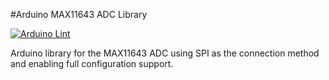 #Arduino MAX11643 ADC Library

[![Arduino Lint](https://github.com/big12boy/MAX11643/actions/workflows/arduino-lint-action.yml/badge.svg)](https://github.com/big12boy/MAX11643/actions/workflows/arduino-lint-action.yml)

Arduino library for the MAX11643 ADC using SPI as the connection method and enabling full configuration support.